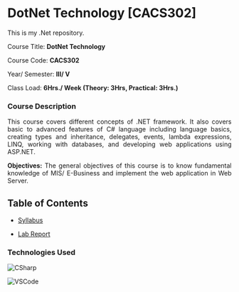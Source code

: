 # DotNet Technology [CACS302]
This is my .Net repository.

Course Title: **DotNet Technology**

Course Code: **CACS302**

Year/ Semester: **III/ V**

Class Load: **6Hrs./ Week (Theory: 3Hrs, Practical: 3Hrs.)**

### Course Description

<p align="justify">This course covers different concepts of .NET framework. It also covers basic to advanced features of C# language including language basics, creating types and inheritance, delegates, events, lambda expressions, LINQ, working with databases, and developing web applications using ASP.NET.</p>

<p align="justify"><b>Objectives:</b> The general objectives of this course is to know fundamental knowledge of MIS/ E-Business and implement the web application in Web Server.</p>

## Table of Contents

- [Syllabus](./syllabus.md)

- [Lab Report](./README.md)

### Technologies Used

![CSharp](https://img.shields.io/badge/CSharp-FF0000?style=for-the-badge&logo=csharp&logoColor=fff)

![VSCode](https://img.shields.io/badge/VSCode-FF7F00?style=for-the-badge&logo=visual-studio-code)

